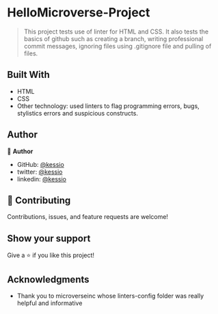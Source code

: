 
# HelloMicroverse-Project

> This project tests use of linter for HTML and CSS. It also tests the basics of github such as creating a branch, writing professional commit messages, ignoring files using .gitignore file and pulling of files.


## Built With

- HTML
- CSS
- Other technology: used linters to flag programming errors, bugs, stylistics errors and suspicious constructs.


## Author

👤 **Author**

- GitHub: [@kessio](https://github.com/kessio)
- twitter: [@kessio](https://twitter.com/kessio_sharon)
- linkedin: [@kessio](https://www.linkedin.com/in/sharon-kessio-172220b5/)

## 🤝 Contributing

Contributions, issues, and feature requests are welcome!

## Show your support

Give a ⭐️ if you like this project!

## Acknowledgments

- Thank you to microverseinc whose linters-config folder was really helpful and informative

